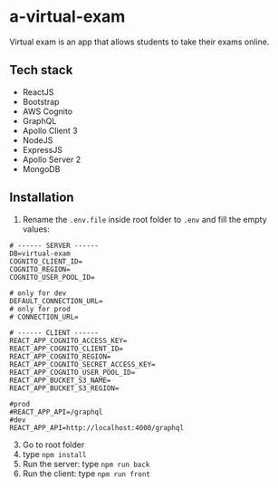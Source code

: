 # a-virtual-exam
Virtual exam is an app that allows students to take their exams online. 

## Tech stack
- ReactJS
- Bootstrap
- AWS Cognito
- GraphQL
- Apollo Client 3
- NodeJS
- ExpressJS
- Apollo Server 2
- MongoDB

## Installation

1. Rename the `.env.file` inside root folder to `.env` and fill the empty values:

```
# ------ SERVER ------ 
DB=virtual-exam
COGNITO_CLIENT_ID=
COGNITO_REGION=
COGNITO_USER_POOL_ID=

# only for dev
DEFAULT_CONNECTION_URL=
# only for prod
# CONNECTION_URL=

# ------ CLIENT ------
REACT_APP_COGNITO_ACCESS_KEY=
REACT_APP_COGNITO_CLIENT_ID=
REACT_APP_COGNITO_REGION=
REACT_APP_COGNITO_SECRET_ACCESS_KEY=
REACT_APP_COGNITO_USER_POOL_ID=
REACT_APP_BUCKET_S3_NAME=
REACT_APP_BUCKET_S3_REGION=

#prod
#REACT_APP_API=/graphql
#dev
REACT_APP_API=http://localhost:4000/graphql
```
 
3. Go to root folder
4. type `npm install`
5. Run the server: type `npm run back`
6. Run the client: type `npm run front`


